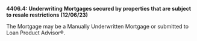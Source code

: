 **4406.4: Underwriting Mortgages secured by properties that are subject
to resale restrictions (12/06/23)**

The Mortgage may be a Manually Underwritten Mortgage or submitted to
Loan Product Advisor®.